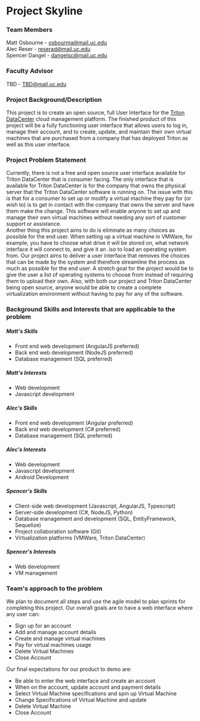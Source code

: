 # Project Skyline

### Team Members
Matt Osbourne - osbourma@mail.uc.edu<br/>
Alec Reser - reserad@mail.uc.edu<br/>
Spencer Dangel - dangelsc@mail.uc.edu<br/>

### Faculty Advisor
TBD - TBD@mail.uc.edu

### Project Background/Description
This project is to create an open source, full User Interface for the [Triton DataCenter](https://github.com/joyent/triton) cloud management platform. The finished product of this project will be a fully functioning user interface that allows users to log in, manage their account, and to create, update, and maintain their own virtual machines that are purchased from a company that has deployed Triton as well as this user interface.

### Project Problem Statement
Currently, there is not a free and open source user interface available for Triton DataCenter that is consumer facing. The only interface that is available for Triton DataCenter is for the company that owns the physical server that the Triton DataCenter software is running on. The issue with this is that for a consumer to set up or modify a virtual machine they pay for (or wish to) is to get in contact with the company that owns the server and have them make the change. This software will enable anyone to set up and manage their own virtual machines without needing any sort of customer support or assistance.<br/>
Another thing this project aims to do is eliminate as many choices as possible for the end user. When setting up a virtual machine in VMWare, for example, you have to choose what drive it will be stored on, what network interface it will connect to, and give it an .iso to load an operating system from. Our project aims to deliver a user interface that removes the choices that can be made by the system and therefore streamline the process as much as possible for the end user. A stretch goal for the project would be to give the user a list of operating systems to choose from instead of requiring them to upload their own. Also, with both our project and Triton DataCenter being open source, anyone would be able to create a complete virtualization environment without having to pay for any of the software.

### Background Skills and Interests that are applicable to the problem
##### Matt's Skills
* Front end web development (AngularJS preferred)
* Back end web development (NodeJS preferred)
* Database management (SQL preferred)

##### Matt's Interests
* Web development
* Javascript development

##### Alec's Skills
* Front end web development (Angular preferred)
* Back end web development (C# preferred)
* Database management (SQL preferred)

##### Alec's Interests
* Web development
* Javascript development
* Android Development

##### Spencer's Skills
* Client-side web development (Javascript, AngularJS, Typescript)
* Server-side development (C#, NodeJS, Python)
* Database management and development (SQL, EntityFramework, Sequelize)
* Project collaboration software (Git)
* Virtualization platforms (VMWare, Triton DataCenter)

##### Spencer's Interests
* Web development
* VM management

### Team's approach to the problem
We plan to document all steps and use the agile model to plan sprints for completing this project. Our overall goals are to have a web interface where any user can:
* Sign up for an account
* Add and manage account details
* Create and manage virtual machines
* Pay for virtual machines usage
* Delete Virtual Machines
* Close Account

Our final expectations for our product to demo are:
* Be able to enter the web interface and create an account
* When on the account, update account and payment details
* Select Virtual Machine specifications and spin up Virtual Machine
* Change Specifications of Virtual Machine and update
* Delete Virtual Machine
* Close Account
